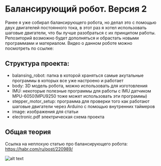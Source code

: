 # Балансирующий робот. Версия 2

Ранее я уже собирал балансирующего робота, но делал это с помощью двух двигателей постоянного тока, в этот раз я хотел использовать шаговые двигатели, что бы лучше разобраться с их принципом работы. Репозиторий возможно будет дополняться и обрастать новыми программами и материалом. 
Видео о данном роботе можно посмотреть по ссылке:

## Структура проекта:
- balansing_robot: папка в которой храняться самые акутальные программы в которых все уже настроено и работает
- body: 3D модель робота, можно использовать для изготовления
- IMU: некоторые полезные программы для работы с IMU датчиком MPU-6050(MPU9250 тоже может использовать эти программы)
- stepper_motor_setup: программа для проверки того как работают шаговые двигатели через Arduino с помощью внутренних таймеров
- image: изображения для статьи
- electronic.pdf электрическая схема проекта

## Общая теория
Ссылка на неплохую статью про балансирующего робота: https://habr.com/ru/post/220989/

![alt text](balansing_robot/image/image_main_scheme.png)
